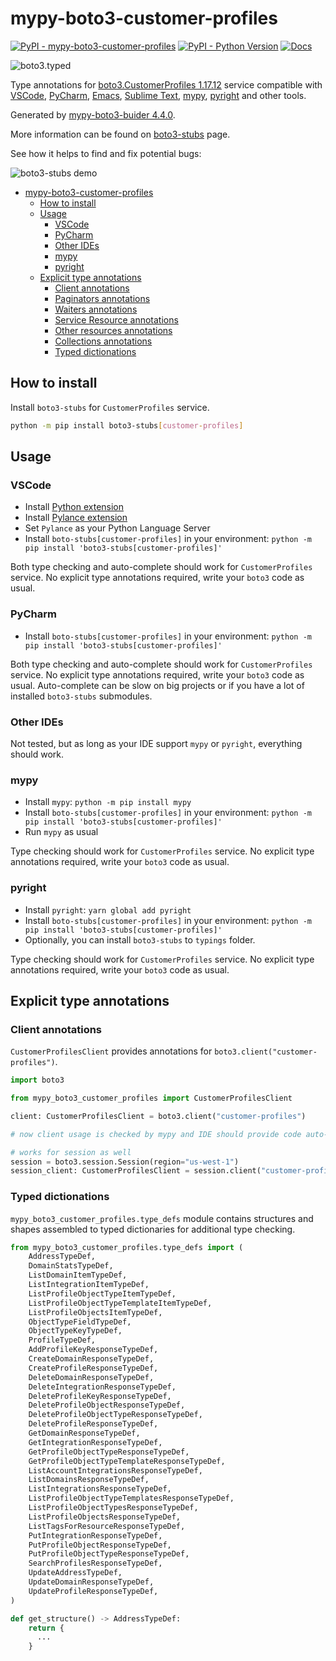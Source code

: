 # mypy-boto3-customer-profiles

[![PyPI - mypy-boto3-customer-profiles](https://img.shields.io/pypi/v/mypy-boto3-customer-profiles.svg?color=blue)](https://pypi.org/project/mypy-boto3-customer-profiles)
[![PyPI - Python Version](https://img.shields.io/pypi/pyversions/mypy-boto3-customer-profiles.svg?color=blue)](https://pypi.org/project/mypy-boto3-customer-profiles)
[![Docs](https://img.shields.io/readthedocs/mypy-boto3-builder.svg?color=blue)](https://mypy-boto3-builder.readthedocs.io/)

![boto3.typed](https://github.com/vemel/mypy_boto3_builder/raw/master/logo.png)

Type annotations for
[boto3.CustomerProfiles 1.17.12](https://boto3.amazonaws.com/v1/documentation/api/1.17.12/reference/services/customer-profiles.html#CustomerProfiles) service
compatible with
[VSCode](https://code.visualstudio.com/),
[PyCharm](https://www.jetbrains.com/pycharm/),
[Emacs](https://www.gnu.org/software/emacs/),
[Sublime Text](https://www.sublimetext.com/),
[mypy](https://github.com/python/mypy),
[pyright](https://github.com/microsoft/pyright)
and other tools.

Generated by [mypy-boto3-buider 4.4.0](https://github.com/vemel/mypy_boto3_builder).

More information can be found on [boto3-stubs](https://pypi.org/project/boto3-stubs/) page.

See how it helps to find and fix potential bugs:

![boto3-stubs demo](https://github.com/vemel/mypy_boto3_builder/raw/master/demo.gif)

- [mypy-boto3-customer-profiles](#mypy-boto3-customer-profiles)
  - [How to install](#how-to-install)
  - [Usage](#usage)
    - [VSCode](#vscode)
    - [PyCharm](#pycharm)
    - [Other IDEs](#other-ides)
    - [mypy](#mypy)
    - [pyright](#pyright)
  - [Explicit type annotations](#explicit-type-annotations)
    - [Client annotations](#client-annotations)
    - [Paginators annotations](#paginators-annotations)
    - [Waiters annotations](#waiters-annotations)
    - [Service Resource annotations](#service-resource-annotations)
    - [Other resources annotations](#other-resources-annotations)
    - [Collections annotations](#collections-annotations)
    - [Typed dictionations](#typed-dictionations)

## How to install

Install `boto3-stubs` for `CustomerProfiles` service.

```bash
python -m pip install boto3-stubs[customer-profiles]
```

## Usage

### VSCode

- Install [Python extension](https://marketplace.visualstudio.com/items?itemName=ms-python.python)
- Install [Pylance extension](https://marketplace.visualstudio.com/items?itemName=ms-python.vscode-pylance)
- Set `Pylance` as your Python Language Server
- Install `boto-stubs[customer-profiles]` in your environment: `python -m pip install 'boto3-stubs[customer-profiles]'`

Both type checking and auto-complete should work for `CustomerProfiles` service.
No explicit type annotations required, write your `boto3` code as usual.

### PyCharm

- Install `boto-stubs[customer-profiles]` in your environment: `python -m pip install 'boto3-stubs[customer-profiles]'`

Both type checking and auto-complete should work for `CustomerProfiles` service.
No explicit type annotations required, write your `boto3` code as usual.
Auto-complete can be slow on big projects or if you have a lot of installed `boto3-stubs` submodules.

### Other IDEs

Not tested, but as long as your IDE support `mypy` or `pyright`, everything should work.

### mypy

- Install `mypy`: `python -m pip install mypy`
- Install `boto-stubs[customer-profiles]` in your environment: `python -m pip install 'boto3-stubs[customer-profiles]'`
- Run `mypy` as usual

Type checking should work for `CustomerProfiles` service.
No explicit type annotations required, write your `boto3` code as usual.

### pyright

- Install `pyright`: `yarn global add pyright`
- Install `boto-stubs[customer-profiles]` in your environment: `python -m pip install 'boto3-stubs[customer-profiles]'`
- Optionally, you can install `boto3-stubs` to `typings` folder.

Type checking should work for `CustomerProfiles` service.
No explicit type annotations required, write your `boto3` code as usual.

## Explicit type annotations

### Client annotations

`CustomerProfilesClient` provides annotations for `boto3.client("customer-profiles")`.

```python
import boto3

from mypy_boto3_customer_profiles import CustomerProfilesClient

client: CustomerProfilesClient = boto3.client("customer-profiles")

# now client usage is checked by mypy and IDE should provide code auto-complete

# works for session as well
session = boto3.session.Session(region="us-west-1")
session_client: CustomerProfilesClient = session.client("customer-profiles")
```








### Typed dictionations

`mypy_boto3_customer_profiles.type_defs` module contains structures and shapes assembled
to typed dictionaries for additional type checking.

```python
from mypy_boto3_customer_profiles.type_defs import (
    AddressTypeDef,
    DomainStatsTypeDef,
    ListDomainItemTypeDef,
    ListIntegrationItemTypeDef,
    ListProfileObjectTypeItemTypeDef,
    ListProfileObjectTypeTemplateItemTypeDef,
    ListProfileObjectsItemTypeDef,
    ObjectTypeFieldTypeDef,
    ObjectTypeKeyTypeDef,
    ProfileTypeDef,
    AddProfileKeyResponseTypeDef,
    CreateDomainResponseTypeDef,
    CreateProfileResponseTypeDef,
    DeleteDomainResponseTypeDef,
    DeleteIntegrationResponseTypeDef,
    DeleteProfileKeyResponseTypeDef,
    DeleteProfileObjectResponseTypeDef,
    DeleteProfileObjectTypeResponseTypeDef,
    DeleteProfileResponseTypeDef,
    GetDomainResponseTypeDef,
    GetIntegrationResponseTypeDef,
    GetProfileObjectTypeResponseTypeDef,
    GetProfileObjectTypeTemplateResponseTypeDef,
    ListAccountIntegrationsResponseTypeDef,
    ListDomainsResponseTypeDef,
    ListIntegrationsResponseTypeDef,
    ListProfileObjectTypeTemplatesResponseTypeDef,
    ListProfileObjectTypesResponseTypeDef,
    ListProfileObjectsResponseTypeDef,
    ListTagsForResourceResponseTypeDef,
    PutIntegrationResponseTypeDef,
    PutProfileObjectResponseTypeDef,
    PutProfileObjectTypeResponseTypeDef,
    SearchProfilesResponseTypeDef,
    UpdateAddressTypeDef,
    UpdateDomainResponseTypeDef,
    UpdateProfileResponseTypeDef,
)

def get_structure() -> AddressTypeDef:
    return {
      ...
    }
```
